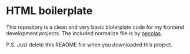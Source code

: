 # HTML boilerplate

This repository is a clean and very basic biolerplate code for my frontend development projects.
The included normalize file is by [necolas](https://github.com/necolas/normalize.css/).

P.S. Just delete this README file when you downloaded this project.

